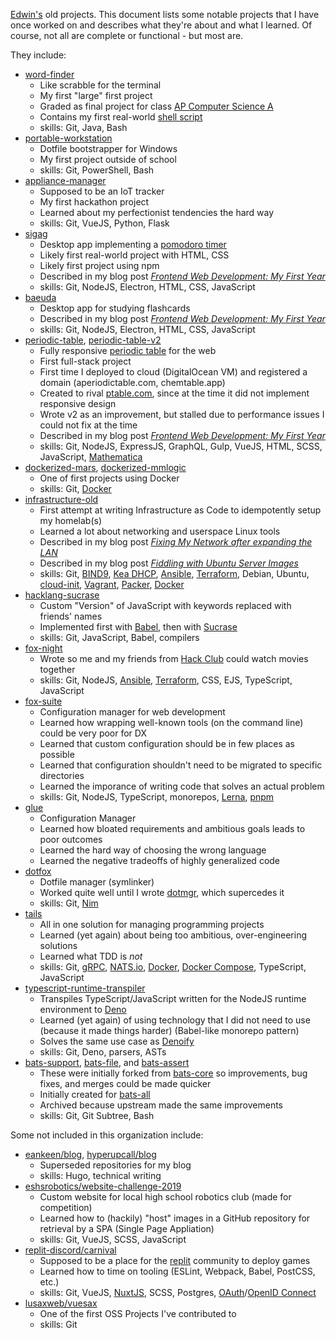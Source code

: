 [Edwin's](https://github.com/hyperupcall) old projects. This document lists some notable projects that I have once worked on and describes what they're about and what I learned. Of course, not all are complete or functional - but most are.

They include:

- [word-finder](https://github.com/fox-archives/word-finder)
  - Like scrabble for the terminal
  - My first "large" first project
  - Graded as final project for class [AP Computer Science A](https://apstudents.collegeboard.org/courses/ap-computer-science-a)
  - Contains my first real-world [shell script](https://github.com/fox-archives/word-finder/blob/master/run.sh)
  - skills: Git, Java, Bash
- [portable-workstation](https://github.com/fox-archives/portable-workstation)
  - Dotfile bootstrapper for Windows
  - My first project outside of school
  - skills: Git, PowerShell, Bash
- [appliance-manager](https://github.com/fox-archives/appliance-manager)
  - Supposed to be an IoT tracker
  - My first hackathon project
  - Learned about my perfectionist tendencies the hard way
  - skills: Git, VueJS, Python, Flask
- [sigag](https://github.com/fox-archives/sigag)
  - Desktop app implementing a [pomodoro timer](https://en.wikipedia.org/wiki/Pomodoro_Technique)
  - Likely first real-world project with HTML, CSS
  - Likely first project using npm
  - Described in my blog post [_Frontend Web Development: My First Year_](https://hyperupcall.github.io/blog/posts/front-end-web-dev-a-years-reflection)
  - skills: Git, NodeJS, Electron, HTML, CSS, JavaScript
- [baeuda](https://github.com/fox-archives/baeuda)
  - Desktop app for studying flashcards
  - Described in my blog post [_Frontend Web Development: My First Year_](https://hyperupcall.github.io/blog/posts/front-end-web-dev-a-years-reflection)
  - skills: Git, NodeJS, Electron, HTML, CSS, JavaScript
- [periodic-table](https://github.com/fox-archives/periodic-table), [periodic-table-v2](https://github.com/fox-archives/periodic-table-v2)
  - Fully responsive [periodic table](https://en.wikipedia.org/wiki/Periodic_table) for the web
  - First full-stack project
  - First time I deployed to cloud (DigitalOcean VM) and registered a domain (aperiodictable.com, chemtable.app)
  - Created to rival [ptable.com](https://ptable.com), since at the time it did not implement responsive design
  - Wrote v2 as an improvement, but stalled due to performance issues I could not fix at the time
  - Described in my blog post [_Frontend Web Development: My First Year_](https://hyperupcall.github.io/blog/posts/front-end-web-dev-a-years-reflection)
  - skills: Git, NodeJS, ExpressJS, GraphQL, Gulp, VueJS, HTML, SCSS, JavaScript, [Mathematica](https://www.wolfram.com/mathematica)
- [dockerized-mars](https://github.com/fox-archives/dockerized-mars), [dockerized-mmlogic](https://github.com/fox-archives/dockerized-mmlogic)
  - One of first projects using Docker
  - skills: Git, [Docker](https://www.docker.com)
- [infrastructure-old](https://github.com/fox-archives/infrastructure-old)
  - First attempt at writing Infrastructure as Code to idempotently setup my homelab(s)
  - Learned a lot about networking and userspace Linux tools
  - Described in my blog post [_Fixing My Network after expanding the LAN_](https://hyperupcall.github.io/blog/posts/fixing-my-internal-network)
  - Described in my blog post [_Fiddling with Ubuntu Server Images_](https://hyperupcall.github.io/blog/posts/fiddling-with-ubuntu-server-images)
  - skills: Git, [BIND9](https://www.isc.org/bind), [Kea DHCP](https://www.isc.org/kea), [Ansible](https://www.ansible.com), [Terraform](https://www.terraform.io), Debian, Ubuntu, [cloud-init](https://cloud-init.io), [Vagrant](https://www.vagrantup.com), [Packer](https://www.packer.io), [Docker](https://www.docker.com)
- [hacklang-sucrase](https://github.com/fox-archives/hacklang-sucrase)
  - Custom "Version" of JavaScript with keywords replaced with friends' names
  - Implemented first with [Babel](https://github.com/babel/babel), then with [Sucrase](https://github.com/alangpierce/sucrase)
  - skills: Git, JavaScript, Babel, compilers
- [fox-night](https://github.com/fox-archives/fox-night)
  - Wrote so me and my friends from [Hack Club](https://hackclub.com) could watch movies together
  - skills: Git, NodeJS, [Ansible](https://www.ansible.com), [Terraform](https://www.terraform.io), CSS, EJS, TypeScript, JavaScript
- [fox-suite](https://github.com/fox-archives/fox-suite)
  - Configuration manager for web development
  - Learned how wrapping well-known tools (on the command line) could be very poor for DX
  - Learned that custom configuration should be in few places as possible
  - Learned that configuration shouldn't need to be migrated to specific directories
  - Learned the imporance of writing code that solves an actual problem
  - skills: Git, NodeJS, TypeScript, monorepos, [Lerna](https://github.com/lerna/lerna), [pnpm](https://github.com/pnpm/pnpm)
- [glue](https://github.com/fox-archives/glue)
  - Configuration Manager
  - Learned how bloated requirements and ambitious goals leads to poor outcomes
  - Learned the hard way of choosing the wrong language
  - Learned the negative tradeoffs of highly generalized code
- [dotfox](https://github.com/fox-archives/dotfox)
  - Dotfile manager (symlinker)
  - Worked quite well until I wrote [dotmgr](https://github.com/hyperupcall/dotmgr), which supercedes it
  - skills: Git, [Nim](https://github.com/nim-lang/Nim)
- [tails](https://github.com/fox-archives/tails)
  - All in one solution for managing programming projects
  - Learned (yet again) about being too ambitious, over-engineering solutions
  - Learned what TDD is _not_
  - skills: Git, [gRPC](https://grpc.io), [NATS.io](https://nats.io), [Docker](https://www.docker.com), [Docker Compose](https://docs.docker.com/compose), TypeScript, JavaScript
- [typescript-runtime-transpiler](https://github.com/fox-archives/typescript-runtime-transpiler)
  - Transpiles TypeScript/JavaScript written for the NodeJS runtime environment to [Deno](https://deno.com)
  - Learned (yet again) of using technology that I did not need to use (because it made things harder) (Babel-like monorepo pattern)
  - Solves the same use case as [Denoify](https://github.com/garronej/denoify)
  - skills: Git, Deno, parsers, ASTs
- [bats-support](https://github.com/fox-archives/bats-support), [bats-file](https://github.com/fox-archives/bats-file), and [bats-assert](https://github.com/fox-archives/bats-assert)
  - These were initially forked from [bats-core](https://github.com/bats-core) so improvements, bug fixes, and merges could be made quicker
  - Initially created for [bats-all](https://github.com/bash-bastion/bats-all)
  - Archived because upstream made the same improvements
  - skills: Git, Git Subtree, Bash

Some not included in this organization include:

- [eankeen/blog](https://github.com/eankeen/blog), [hyperupcall/blog](https://github.com/hyperupcall/blog)
  - Superseded repositories for my blog
  - skills: Hugo, technical writing
- [eshsrobotics/website-challenge-2019](https://github.com/eshsrobotics/website-challenge-2019)
  - Custom website for local high school robotics club (made for competition)
  - Learned how to (hackily) "host" images in a GitHub repository for retrieval by a SPA (Single Page Appliation)
  - skills: Git, VueJS, SCSS, JavaScript
- [replit-discord/carnival](https://github.com/replit-discord/carnival)
  - Supposed to be a place for the [replit](https://replit.com) community to deploy games
  - Learned how to time on tooling (ESLint, Webpack, Babel, PostCSS, etc.)
  - skills: Git, VueJS, [NuxtJS](https://nuxt.com), SCSS, Postgres, [OAuth](https://oauth.net)/[OpenID Connect](https://openid.net/connect)
- [lusaxweb/vuesax](https://github.com/lusaxweb/vuesax)
  - One of the first OSS Projects I've contributed to
  - skills: Git

